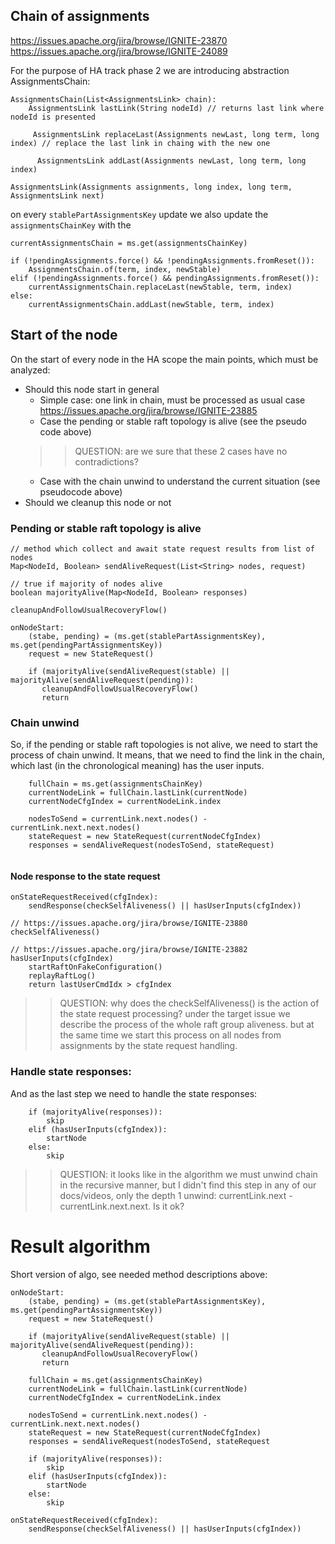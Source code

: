 ## Chain of assignments

https://issues.apache.org/jira/browse/IGNITE-23870
https://issues.apache.org/jira/browse/IGNITE-24089

For the purpose of HA track phase 2 we are introducing abstraction AssignmentsChain:
```
AssignmentsChain(List<AssignmentsLink> chain):
    AssignmentsLink lastLink(String nodeId) // returns last link where nodeId is presented
    
     AssignmentsLink replaceLast(Assignments newLast, long term, long index) // replace the last link in chaing with the new one
     
      AssignmentsLink addLast(Assignments newLast, long term, long index)

AssignmentsLink(Assignments assignments, long index, long term, AssignmentsLink next)
```

on every `stablePartAssignmentsKey` update we also update the `assignmentsChainKey` with the

```
currentAssignmentsChain = ms.get(assignmentsChainKey)

if (!pendingAssignments.force() && !pendingAssignments.fromReset()):
    AssignmentsChain.of(term, index, newStable)
elif (!pendingAssignments.force() && pendingAssignments.fromReset()):
    currentAssignmentsChain.replaceLast(newStable, term, index)
else:
    currentAssignmentsChain.addLast(newStable, term, index) 
```

## Start of the node
On the start of every node in the HA scope the main points, which must be analyzed:
- Should this node start in general
    - Simple case: one link in chain, must be processed as usual case https://issues.apache.org/jira/browse/IGNITE-23885
    - Case the pending or stable raft topology is alive (see the pseudo code above)
  >> QUESTION: are we sure that these 2 cases have no contradictions?
    - Case with the chain unwind to understand the current situation (see pseudocode above)
- Should we cleanup this node or not

### Pending or stable raft topology is alive
```
// method which collect and await state request results from list of nodes
Map<NodeId, Boolean> sendAliveRequest(List<String> nodes, request)

// true if majority of nodes alive
boolean majorityAlive(Map<NodeId, Boolean> responses)

cleanupAndFollowUsualRecoveryFlow()

onNodeStart:
    (stabe, pending) = (ms.get(stablePartAssignmentsKey), ms.get(pendingPartAssignmentsKey))
    request = new StateRequest()
    
    if (majorityAlive(sendAliveRequest(stable) || majorityAlive(sendAliveRequest(pending)):
       cleanupAndFollowUsualRecoveryFlow() 
       return
```

### Chain unwind
So, if the pending or stable raft topologies is not alive, we need to start the process of chain unwind. It means, that we need to find the link in the chain, which last (in the chronological meaning) has the user inputs.

```
    fullChain = ms.get(assignmentsChainKey)
    currentNodeLink = fullChain.lastLink(currentNode)
    currentNodeCfgIndex = currentNodeLink.index
    
    nodesToSend = currentLink.next.nodes() - currentLink.next.next.nodes()
    stateRequest = new StateRequest(currentNodeCfgIndex)
    responses = sendAliveRequest(nodesToSend, stateRequest)
    
```

#### Node response to the state request
```
onStateRequestReceived(cfgIndex):
    sendResponse(checkSelfAliveness() || hasUserInputs(cfgIndex)) 
    
// https://issues.apache.org/jira/browse/IGNITE-23880
checkSelfAliveness()

// https://issues.apache.org/jira/browse/IGNITE-23882
hasUserInputs(cfgIndex)
    startRaftOnFakeConfiguration()
    replayRaftLog()
    return lastUserCmdIdx > cfgIndex 
```
>> QUESTION: why does the checkSelfAliveness() is the action of the state request processing? under the target issue we describe the process of the whole raft group aliveness. but at the same time we start this process on all nodes from assignments by the state request handling.

### Handle state responses:
And as the last step we need to handle the state responses:
```
    if (majorityAlive(responses)):
        skip
    elif (hasUserInputs(cfgIndex)):
        startNode
    else:
        skip
```

>> QUESTION: it looks like in the algorithm we must unwind chain in the recursive manner, but I didn't find this step in any of our docs/videos, only the depth 1 unwind: currentLink.next - currentLink.next.next. Is it ok?

# Result algorithm
Short version of algo, see needed method descriptions above:
```
onNodeStart:
    (stabe, pending) = (ms.get(stablePartAssignmentsKey), ms.get(pendingPartAssignmentsKey))
    request = new StateRequest()
    
    if (majorityAlive(sendAliveRequest(stable) || majorityAlive(sendAliveRequest(pending)):
       cleanupAndFollowUsualRecoveryFlow() 
       return
       
    fullChain = ms.get(assignmentsChainKey)
    currentNodeLink = fullChain.lastLink(currentNode)
    currentNodeCfgIndex = currentNodeLink.index
    
    nodesToSend = currentLink.next.nodes() - currentLink.next.next.nodes()
    stateRequest = new StateRequest(currentNodeCfgIndex)
    responses = sendAliveRequest(nodesToSend, stateRequest 
    
    if (majorityAlive(responses)):
        skip
    elif (hasUserInputs(cfgIndex)):
        startNode
    else:
        skip

onStateRequestReceived(cfgIndex):
    sendResponse(checkSelfAliveness() || hasUserInputs(cfgIndex)) 
```
